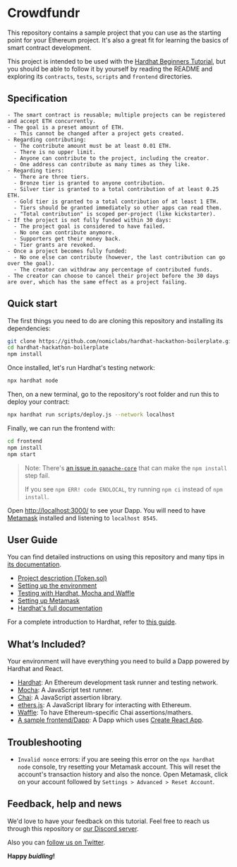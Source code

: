 # Crowdfundr

This repository contains a sample project that you can use as the starting point
for your Ethereum project. It's also a great fit for learning the basics of
smart contract development.

This project is intended to be used with the
[Hardhat Beginners Tutorial](https://hardhat.org/tutorial), but you should be
able to follow it by yourself by reading the README and exploring its
`contracts`, `tests`, `scripts` and `frontend` directories.

## Specification

```
- The smart contract is reusable; multiple projects can be registered and accept ETH concurrently.
- The goal is a preset amount of ETH.
  - This cannot be changed after a project gets created.
- Regarding contributing:
  - The contribute amount must be at least 0.01 ETH.
  - There is no upper limit.
  - Anyone can contribute to the project, including the creator.
  - One address can contribute as many times as they like.
- Regarding tiers:
  - There are three tiers.
  - Bronze tier is granted to anyone contribution.
  - Silver tier is granted to a total contribution of at least 0.25 ETH.
  - Gold tier is granted to a total contribution of at least 1 ETH.
  - Tiers should be granted immediately so other apps can read them.
  - "Total contribution" is scoped per-project (like kickstarter).
- If the project is not fully funded within 30 days:
  - The project goal is considered to have failed.
  - No one can contribute anymore.
  - Supporters get their money back.
  - Tier grants are revoked.
- Once a project becomes fully funded:
  - No one else can contribute (however, the last contribution can go over the goal).
  - The creator can withdraw any percentage of contributed funds.
- The creator can choose to cancel their project before the 30 days are over, which has the same effect as a project failing.
```

## Quick start

The first things you need to do are cloning this repository and installing its
dependencies:

```sh
git clone https://github.com/nomiclabs/hardhat-hackathon-boilerplate.git
cd hardhat-hackathon-boilerplate
npm install
```

Once installed, let's run Hardhat's testing network:

```sh
npx hardhat node
```

Then, on a new terminal, go to the repository's root folder and run this to
deploy your contract:

```sh
npx hardhat run scripts/deploy.js --network localhost
```

Finally, we can run the frontend with:

```sh
cd frontend
npm install
npm start
```

> Note: There's [an issue in `ganache-core`](https://github.com/trufflesuite/ganache-core/issues/650) that can make the `npm install` step fail. 
>
> If you see `npm ERR! code ENOLOCAL`, try running `npm ci` instead of `npm install`.

Open [http://localhost:3000/](http://localhost:3000/) to see your Dapp. You will
need to have [Metamask](https://metamask.io) installed and listening to
`localhost 8545`.

## User Guide

You can find detailed instructions on using this repository and many tips in [its documentation](https://hardhat.org/tutorial).

- [Project description (Token.sol)](https://hardhat.org/tutorial/4-contracts/)
- [Setting up the environment](https://hardhat.org/tutorial/1-setup/)
- [Testing with Hardhat, Mocha and Waffle](https://hardhat.org/tutorial/5-test/)
- [Setting up Metamask](https://hardhat.org/tutorial/8-frontend/#setting-up-metamask)
- [Hardhat's full documentation](https://hardhat.org/getting-started/)

For a complete introduction to Hardhat, refer to [this guide](https://hardhat.org/getting-started/#overview).

## What’s Included?

Your environment will have everything you need to build a Dapp powered by Hardhat and React.

- [Hardhat](https://hardhat.org/): An Ethereum development task runner and testing network.
- [Mocha](https://mochajs.org/): A JavaScript test runner.
- [Chai](https://www.chaijs.com/): A JavaScript assertion library.
- [ethers.js](https://docs.ethers.io/ethers.js/html/): A JavaScript library for interacting with Ethereum.
- [Waffle](https://github.com/EthWorks/Waffle/): To have Ethereum-specific Chai assertions/mathers.
- [A sample frontend/Dapp](./frontend): A Dapp which uses [Create React App](https://github.com/facebook/create-react-app).

## Troubleshooting

- `Invalid nonce` errors: if you are seeing this error on the `npx hardhat node`
  console, try resetting your Metamask account. This will reset the account's
  transaction history and also the nonce. Open Metamask, click on your account
  followed by `Settings > Advanced > Reset Account`.

## Feedback, help and news

We'd love to have your feedback on this tutorial. Feel free to reach us through
this repository or [our Discord server](https://invite.gg/HardhatSupport).

Also you can [follow us on Twitter](https://twitter.com/HardhatHQ).

**Happy _buidling_!**
